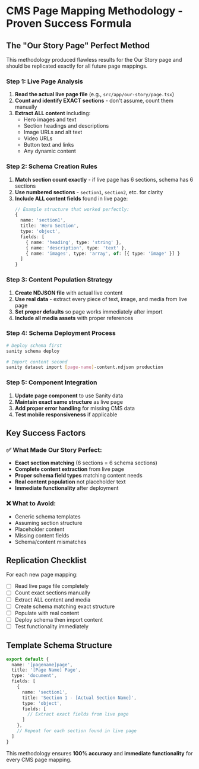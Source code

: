 # CMS Page Mapping Methodology - Proven Success Formula

## The "Our Story Page" Perfect Method

This methodology produced flawless results for the Our Story page and should be replicated exactly for all future page mappings.

### Step 1: Live Page Analysis
1. **Read the actual live page file** (e.g., `src/app/our-story/page.tsx`)
2. **Count and identify EXACT sections** - don't assume, count them manually
3. **Extract ALL content** including:
   - Hero images and text
   - Section headings and descriptions
   - Image URLs and alt text
   - Video URLs
   - Button text and links
   - Any dynamic content

### Step 2: Schema Creation Rules
1. **Match section count exactly** - if live page has 6 sections, schema has 6 sections
2. **Use numbered sections** - `section1`, `section2`, etc. for clarity
3. **Include ALL content fields** found in live page:
   ```typescript
   // Example structure that worked perfectly:
   {
     name: 'section1',
     title: 'Hero Section',
     type: 'object',
     fields: [
       { name: 'heading', type: 'string' },
       { name: 'description', type: 'text' },
       { name: 'images', type: 'array', of: [{ type: 'image' }] }
     ]
   }
   ```

### Step 3: Content Population Strategy
1. **Create NDJSON file** with actual live content
2. **Use real data** - extract every piece of text, image, and media from live page
3. **Set proper defaults** so page works immediately after import
4. **Include all media assets** with proper references

### Step 4: Schema Deployment Process
```bash
# Deploy schema first
sanity schema deploy

# Import content second
sanity dataset import [page-name]-content.ndjson production
```

### Step 5: Component Integration
1. **Update page component** to use Sanity data
2. **Maintain exact same structure** as live page
3. **Add proper error handling** for missing CMS data
4. **Test mobile responsiveness** if applicable

## Key Success Factors

### ✅ What Made Our Story Perfect:
- **Exact section matching** (6 sections = 6 schema sections)
- **Complete content extraction** from live page
- **Proper schema field types** matching content needs
- **Real content population** not placeholder text
- **Immediate functionality** after deployment

### ❌ What to Avoid:
- Generic schema templates
- Assuming section structure
- Placeholder content
- Missing content fields
- Schema/content mismatches

## Replication Checklist

For each new page mapping:
- [ ] Read live page file completely
- [ ] Count exact sections manually
- [ ] Extract ALL content and media
- [ ] Create schema matching exact structure
- [ ] Populate with real content
- [ ] Deploy schema then import content
- [ ] Test functionality immediately

## Template Schema Structure
```typescript
export default {
  name: '[pagename]page',
  title: '[Page Name] Page',
  type: 'document',
  fields: [
    {
      name: 'section1',
      title: 'Section 1 - [Actual Section Name]',
      type: 'object',
      fields: [
        // Extract exact fields from live page
      ]
    },
    // Repeat for each section found in live page
  ]
}
```

This methodology ensures **100% accuracy** and **immediate functionality** for every CMS page mapping.